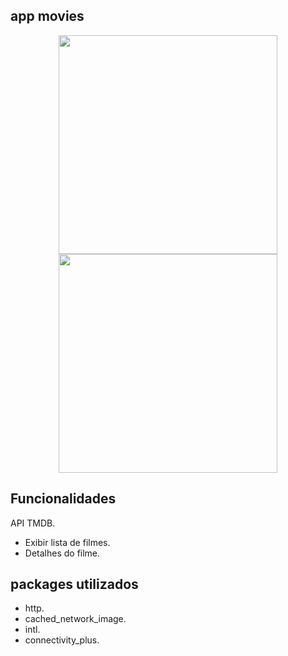 ## app movies

<p align="center">
  <img src="https://user-images.githubusercontent.com/6609513/252358768-85065666-b609-42e7-b509-a486d6ee1223.jpg" width="350">
  <img src="https://user-images.githubusercontent.com/6609513/252358776-db37649d-55e0-4619-a816-36646e5bb41e.jpg" width="350">

</p>

## Funcionalidades

API TMDB.

* Exibir lista de filmes.
* Detalhes do filme.


## packages utilizados

  * http.
  * cached_network_image.
  * intl.
  * connectivity_plus.
  


  